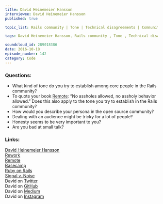 ```yaml
--- 
title: David Heinemeier Hansson
interviewee: David Heinemeier Hansson
published: true

topic_list: Rails community | Tone | Technical disagreements | Community policing | Ungratefulness | No assholes allowed | Basecamp | Open source persona | Aspirations | Guarding motivations | Dealing with audiences | Pressure | Honesty | Diverse opinions | Small talk

tags: David Heinemeier Hansson, Rails community , Tone , Technical disagreements , Community policing , Ungratefulness , No assholes allowed , Basecamp , Open source persona , Aspirations , Guarding motivations , Dealing with audiences , Pressure , Honesty , Diverse opinions , Small talk

soundcloud_id: 289018386
date: 2016-10-18
episode_number: 142
category: Code
---
```


### Questions:

- What kind of tone do you try to establish among core people in the Rails community?
- To quote your book [Remote](http://37signals.com/remote/): “No assholes allowed, no assholy behavior allowed.” Does this also apply to the tone you try to establish in the Rails community?
- How would you describe your persona in the open source community?
- Dealing with an audience might be tricky for a lot of people?
- Honesty seems to be very important to you?
- Are you bad at small talk?

### Links:

[David Heinemeier Hansson](http://david.heinemeierhansson.com/)<br>
[Rework](http://37signals.com/rework/)<br>
[Remote](http://37signals.com/remote/)<br>
[Basecamp](https://basecamp.com/)<br>
[Ruby on Rails](http://rubyonrails.org/)<br>
[Signal v. Noise](https://m.signalvnoise.com/)<br>
David on [Twitter](https://twitter.com/dhh)<br>
David on [GitHub](https://github.com/dhh)<br>
David on [Medium](https://medium.com/@dhh)<br>
David on [Instagram](https://www.instagram.com/dhh79/)<br>
